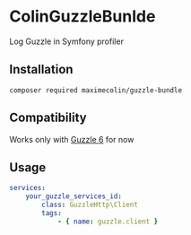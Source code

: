 # ColinGuzzleBunlde

Log Guzzle in Symfony profiler

## Installation

```composer required maximecolin/guzzle-bundle```

## Compatibility

Works only with [Guzzle 6](https://github.com/guzzle/guzzle) for now

## Usage

```yaml
services:
    your_guzzle_services_id:
        class: GuzzleHttp\Client
        tags:
            - { name: guzzle.client }
```
